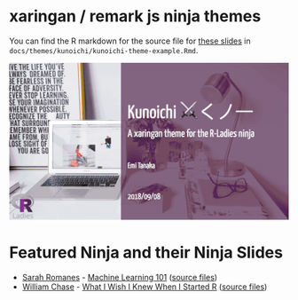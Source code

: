 
xaringan / remark js ninja themes
======


You can find the R markdown for the source file for [these slides](https://emitanaka.github.io/ninja-theme) in `docs/themes/kunoichi/kunoichi-theme-example.Rmd`.


![](docs/themes/kunoichi/images/kunoichi-showcase.gif)

# Featured Ninja and their Ninja Slides

* [Sarah Romanes](https://twitter.com/sarah_romanes) - [Machine Learning 101](http://bit.ly/rladies-sydney-ML-1) ([source files](https://github.com/sarahromanes/r-ladies-ML-1))
* [William Chase](https://twitter.com/W_R_Chase) - [What I Wish I Knew When I Started R](https://www.williamrchase.com/slides/intro_r_anthropology_2018) ([source files](https://github.com/will-r-chase/blog/tree/master/static/slides))